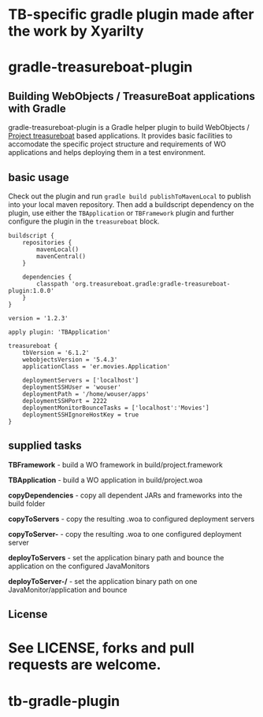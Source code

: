 # TB-specific gradle plugin made after the work by Xyarilty
# gradle-treasureboat-plugin
## Building WebObjects / TreasureBoat applications with Gradle


gradle-treasureboat-plugin is a Gradle helper plugin to build WebObjects / [Project treasureboat](http://www.wocommunity.org) based applications. It provides basic facilities to accomodate the specific project structure and requirements of WO applications and helps deploying them in a test environment.

## basic usage

Check out the plugin and run `gradle build publishToMavenLocal` to publish into your local maven repository. Then add a buildscript dependency on the plugin, use either the `TBApplication` or `TBFramework` plugin and further configure the plugin in the `treasureboat` block.

	buildscript {
		repositories {
			mavenLocal()
			mavenCentral()
		}

		dependencies {
			classpath 'org.treasureboat.gradle:gradle-treasureboat-plugin:1.0.0'
		}
	}

	version = '1.2.3'

	apply plugin: 'TBApplication'

	treasureboat {
		tbVersion = '6.1.2'
		webobjectsVersion = '5.4.3'
		applicationClass = 'er.movies.Application'

		deploymentServers = ['localhost']
		deploymentSSHUser = 'wouser'
		deploymentPath = '/home/wouser/apps'
		deploymentSSHPort = 2222
		deploymentMonitorBounceTasks = ['localhost':'Movies']
		deploymentSSHIgnoreHostKey = true
	}


## supplied tasks

**TBFramework** - build a WO framework in build/project.framework

**TBApplication** - build a WO application in build/project.woa

**copyDependencies** - copy all dependent JARs and frameworks into the build folder

**copyToServers** - copy the resulting .woa to configured deployment servers

**copyToServer-<servername>** - copy the resulting .woa to one configured deployment server

**deployToServers** - set the application binary path and bounce the application on the configured JavaMonitors

**deployToServer-<servername>/<applicationName>** - set the application binary path on one JavaMonitor/application and bounce

## License

See LICENSE, forks and pull requests are welcome.
=======
# tb-gradle-plugin
